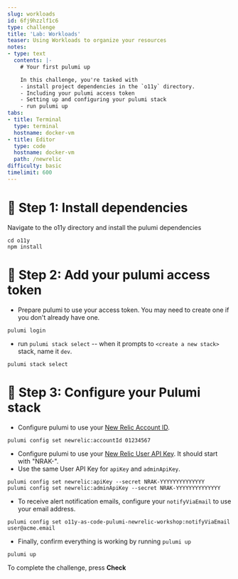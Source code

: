 ```yaml
---
slug: workloads
id: 6fj9hzzlf1c6
type: challenge
title: 'Lab: Workloads'
teaser: Using Workloads to organize your resources
notes:
- type: text
  contents: |-
    # Your first pulumi up

    In this challenge, you're tasked with
    - install project dependencies in the `o11y` directory.
    - Including your pulumi access token
    - Setting up and configuring your pulumi stack
    - run pulumi up
tabs:
- title: Terminal
  type: terminal
  hostname: docker-vm
- title: Editor
  type: code
  hostname: docker-vm
  path: /newrelic
difficulty: basic
timelimit: 600
---
```


🧪 Step 1: Install dependencies
=======================

Navigate to the o11y directory and install the pulumi dependencies

```
cd o11y
npm install
```
🧪 Step 2: Add your pulumi access token
=======================

- Prepare pulumi to use your access token. You may need to create one if you don't already have one.
```
pulumi login
```

- run `pulumi stack select` -- when it prompts to  `<create a new stack>` stack, name it `dev`.

```
pulumi stack select
```

🏁 Step 3: Configure your Pulumi stack
=========

- Configure pulumi to use your [New Relic Account ID](https://docs.newrelic.com/docs/accounts/accounts-billing/account-structure/account-id/).

```
pulumi config set newrelic:accountId 01234567
```

- Configure pulumi to use your [New Relic User API Key](https://docs.newrelic.com/docs/apis/intro-apis/new-relic-api-keys/#api-table). It should start with "NRAK-".
- Use the same User API Key for `apiKey` and `adminApiKey`.

```
pulumi config set newrelic:apiKey --secret NRAK-YYYYYYYYYYYYYY
pulumi config set newrelic:adminApiKey --secret NRAK-YYYYYYYYYYYYYY
```

- To receive alert notification emails, configure your `notifyViaEmail` to use your email address.

```
pulumi config set o11y-as-code-pulumi-newrelic-workshop:notifyViaEmail user@acme.email
```

- Finally, confirm everything is working by running `pulumi up`
```
pulumi up
```

To complete the challenge, press **Check**
